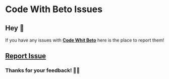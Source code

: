 # Code With Beto Issues

## Hey 👋

If you have any issues with [**Code Whit Beto**](https://codewithbeto.vercel.app/) here is the place to report them!

## [**Report Issue**](https://github.com/betomoedano/Code-With-Beto-Issues/issues/new)

### Thanks for your feedback! 🙏🏼
